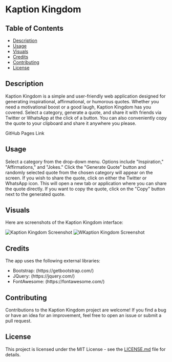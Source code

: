 <h1>Kaption Kingdom</h1>

  <h2>Table of Contents</h2>
  <ul>
    <li><a href="#description">Description</a></li>
    <li><a href="#usage">Usage</a></li>
    <li><a href="#visuals">Visuals</a></li>
    <li><a href="#credits">Credits</a></li>
    <li><a href="#contributing">Contributing</a></li>
    <li><a href="#license">License</a></li>
  </ul>

  <h2 id="description">Description</h2>
  <p>Kaption Kingdom is a simple and user-friendly web application designed for generating inspirational, affirmational, or humorous quotes. Whether you need a motivational boost or a good laugh, Kaption Kingdom has you covered. Select a category, generate a quote, and share it with friends via Twitter or WhatsApp at the click of a button. You can also conveniently copy the quote to your clipboard and share it anywhere you please.</p>
  <p>GitHub Pages Link</p>

  <h2 id="usage">Usage</h2>
  <p>Select a category from the drop-down menu. Options include "Inspiration," "Affirmations," and "Jokes." Click the "Generate Quote" button and randomly selected quote from the chosen category will appear on the screen. If you wish to share the quote, click on either the Twitter or WhatsApp icon. This will open a new tab or application where you can share the quote directly. If you want to copy the quote, click on the "Copy" button next to the generated quote.</p>

  <h2 id="visuals">Visuals</h2>
  <p>Here are screenshots of the Kaption Kingdom interface:</p>
  <img src="./assets/images/Kaption Kingdom.png" alt="Kaption Kingdom Screenshot">
  <img src="./assets/images/Kaption Kingdom.png" alt="WKaption Kingdom Screenshot">

  <h2 id="credits">Credits</h2>
  <p>The app uses the following external libraries:</p>
    <ul>
        <li>
            Bootstrap: (https://getbootstrap.com/)
        </li>
        <li>
            JQuery: (https://jquery.com/)
        </li>
        <li>
            FontAwesome: (https://fontawesome.com/)
        </li>
    </ul>
  
  <h2 id="contributing">Contributing</h2>
  <p>Contributions to the Kaption Kingdom project are welcome! If you find a bug or have an idea for an improvement, feel free to open an issue or submit a pull request.</p>

  <h2 id="license">License</h2>
  <p>This project is licensed under the MIT License - see the <a href="LICENSE.md">LICENSE.md</a> file for details.</p>